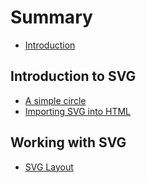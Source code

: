 # Summary

* [Introduction](README.md)

## Introduction to SVG

* [A simple circle](introduction-to-svg/a-simple-circle.md)
* [Importing SVG into HTML](introduction-to-svg/importing-svg-into-html.md)

## Working with SVG

* [SVG Layout](working-with-svg/svg-layout.md)
